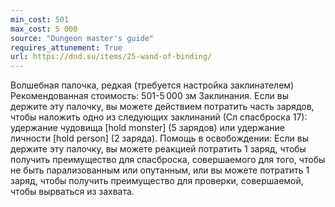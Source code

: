 ```yaml
---
min_cost: 501
max_cost: 5 000
source: "Dungeon master's guide"
requires_attunement: True
url: https://dnd.su/items/25-wand-of-binding/
---
```


Волшебная палочка, редкая (требуется настройка заклинателем)
Рекомендованная стоимость: 501-5 000 зм
Заклинания. Если вы держите эту палочку, вы можете действием потратить часть зарядов, чтобы наложить одно из следующих заклинаний (Сл спасброска 17): удержание чудовища [hold monster] (5 зарядов) или удержание личности [hold person] (2 заряда).
Помощь в освобождении: Если вы держите эту палочку, вы можете реакцией потратить 1 заряд, чтобы получить преимущество для спасброска, совершаемого для того, чтобы не быть парализованным или опутанным, или вы можете потратить 1 заряд, чтобы получить преимущество для проверки, совершаемой, чтобы вырваться из захвата.